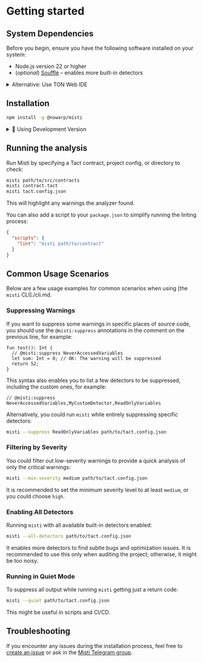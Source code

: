 # Getting started

## System Dependencies
Before you begin, ensure you have the following software installed on your system:
- Node.js version 22 or higher
- (*optional*) [Soufflé](https://souffle-lang.github.io/install) – enables more built-in detectors

<details>
  <summary>
    Alternative: Use TON Web IDE
  </summary>

The TON Web IDE integrates the latest release version of Misti, allowing you to try it out on your project or incorporate it into your development process if you use the IDE. Check it out at: [ide.ton.org](https://ide.ton.org).

**Note:** Some features of this Misti version are not available in the Web IDE. To access all functionalities, install it locally or in your CI environment.

</details>

## Installation
```bash
npm install -g @nowarp/misti
```

<details>
  <summary>🚧 Using Development Version</summary>

The latest development version may be unstable, yet it includes all the recently added detectors and therefore can provide a more comprehensive analysis.

To install the latest development version you should:
1. Clone Misti: `git clone https://github.com/nowarp/misti`
2. Build it: `cd misti && yarn install && yarn gen && yarn build`
3. Use it in your Tact project: `cd /path/to/tact/project && yarn add file:/path/to/misti`

</details>

## Running the analysis
Run Misti by specifying a Tact contract, project config, or directory to check:
```bash
misti path/to/src/contracts
misti contract.tact
misti tact.config.json
```

This will highlight any warnings the analyzer found.

You can also add a script to your `package.json` to simplify running the linting process:

```json
{
  "scripts": {
    "lint": "misti path/to/contract"
  }
}
```

## Common Usage Scenarios

Below are a few usage examples for common scenarios when using [the `misti` CLI]./cli.md.

### Suppressing Warnings

If you want to suppress some warnings in specific places of source code, you should use the `@misti:suppress` annotations in the comment on the previous line, for example:
```tact
fun test(): Int {
  // @misti:suppress NeverAccessedVariables
  let sum: Int = 0; // OK: The warning will be suppressed
  return 52;
}
```

This syntax also enables you to list a few detectors to be suppressed, including the custom ones, for example:
```tact
// @misti:suppress NeverAccessedVariables,MyCustomDetector,ReadOnlyVariables
```

Alternatively, you could run `misti` while entirely suppressing specific detectors:

```bash
misti --suppress ReadOnlyVariables path/to/tact.config.json
```

### Filtering by Severity

You could filter out low-severity warnings to provide a quick analysis of only the critical warnings:

```bash
misti --min-severity medium path/to/tact.config.json
```

It is recommended to set the minimum severity level to at least `medium`, or you could choose `high`.

### Enabling All Detectors

Running `misti` with all available built-in detectors enabled:

```bash
misti --all-detectors path/to/tact.config.json
```

It enables more detectors to find subtle bugs and optimization issues. It is recommended to use this only when auditing the project; otherwise, it might be too noisy.

### Running in Quiet Mode

To suppress all output while running `misti` getting just a return code:

```bash
misti --quiet path/to/tact.config.json
```

This might be useful in scripts and CI/CD.

## Troubleshooting
If you encounter any issues during the installation process, feel free to [create an issue](https://github.com/nowarp/misti/issues/new) or ask in the [Misti Telegram group](https://t.me/tonsec_chat).
